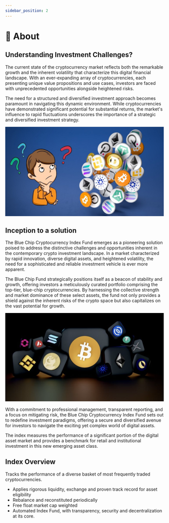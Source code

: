```yaml
---
sidebar_position: 2
---
```


# 🔵 About

## Understanding Investment Challenges?

The current state of the cryptocurrency market reflects both the remarkable growth and the inherent volatility that characterize this digital financial landscape. With an ever-expanding array of cryptocurrencies, each presenting unique value propositions and use cases, investors are faced with unprecedented opportunities alongside heightened risks.

The need for a structured and diversified investment approach becomes paramount in navigating this dynamic environment. While cryptocurrencies have demonstrated significant potential for substantial returns, the market's influence to rapid fluctuations underscores the importance of a strategic and diversified investment strategy.

![InvestmentChallenge](../static/assets/investment-challenge.png)

## Inception to a solution

The Blue Chip Cryptocurrency Index Fund emerges as a pioneering solution poised to address the distinctive challenges and opportunities inherent in the contemporary crypto investment landscape. In a market characterized by rapid innovation, diverse digital assets, and heightened volatility, the need for a sophisticated and reliable investment vehicle is ever more apparent.

The Blue Chip Fund strategically positions itself as a beacon of stability and growth, offering investors a meticulously curated portfolio comprising the top-tier, blue-chip cryptocurrencies. By harnessing the collective strength and market dominance of these select assets, the fund not only provides a shield against the inherent risks of the crypto space but also capitalizes on the vast potential for growth.

![CryptocurrencyIndex](../static/assets/crypto-basket.png)

With a commitment to professional management, transparent reporting, and a focus on mitigating risk, the Blue Chip Cryptocurrency Index Fund sets out to redefine investment paradigms, offering a secure and diversified avenue for investors to navigate the exciting yet complex world of digital assets.

The index measures the performance of a significant portion of the digital asset market and provides a benchmark for retail and institutional investment in this new emerging asset class.

## Index Overview

Tracks the performance of a diverse basket of most frequently traded cryptocurrencies.

- Applies rigorous liquidity, exchange and proven track record for asset eligibility
- Rebalance and reconstituted periodically
- Free float market cap weighted
- Automated Index Fund, with transparency, security and decentralization at its core.
